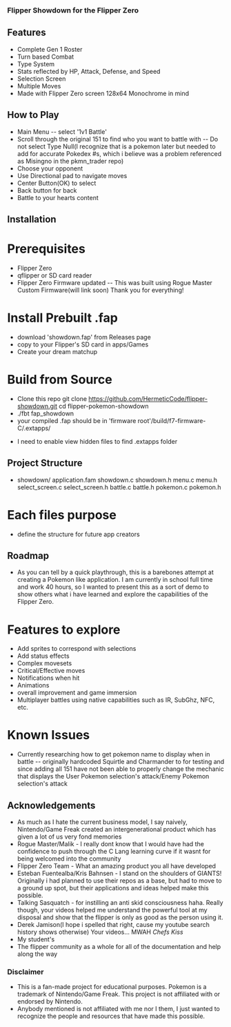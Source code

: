 ### Flipper Showdown for the Flipper Zero

## Features
- Complete Gen 1 Roster
- Turn based Combat
- Type System
- Stats reflected by HP, Attack, Defense, and Speed
- Selection Screen
- Multiple Moves
- Made with Flipper Zero screen 128x64 Monochrome in mind

## How to Play
- Main Menu
-- select '1v1 Battle'
- Scroll through the original 151 to find who you want to battle with
-- Do not select Type Null(I recognize that is a pokemon later but needed to add for accurate Pokedex #s, which i believe was a problem referenced as Misingno in the pkmn_trader repo)
- Choose your opponent
- Use Directional pad to navigate moves
- Center Button(OK) to select
- Back button for back
- Battle to your hearts content

## Installation
# Prerequisites
- Flipper Zero
- qflipper or SD card reader
- Flipper Zero Firmware updated
-- This was built using Rogue Master Custom Firmware(will link soon) Thank you for everything!

# Install Prebuilt .fap
- download 'showdown.fap' from Releases page
- copy to your Flipper's SD card in apps/Games
- Create your dream matchup

# Build from Source
- Clone this repo
	git clone https://github.com/HermeticCode/flipper-showdown.git
	cd flipper-pokemon-showdown
- ./fbt fap_showdown
- your compiled .fap should be in 'firmware root'/build/f7-firmware-C/.extapps/
* I need to enable view hidden files to find .extapps folder 

## Project Structure
- showdown/
	application.fam
	showdown.c 
	showdown.h
	menu.c
	menu.h
	select_screen.c
	select_screen.h
	battle.c
	battle.h
	pokemon.c
	pokemon.h
# Each files purpose
- define the structure for future app creators

## Roadmap
- As you can tell by a quick playthrough, this is a barebones attempt at creating a Pokemon like application. I am currently in school full time and work 40 hours, so I wanted to present this as a sort of demo to show others what i have learned and explore the capabilities of the Flipper Zero.
# Features to explore
- Add sprites to correspond with selections
- Add status effects
- Complex movesets
- Critical/Effective moves
- Notifications when hit
- Animations
- overall improvement and game immersion
- Multiplayer battles using native capabilities such as IR, SubGhz, NFC, etc.

# Known Issues
- Currently researching how to get pokemon name to display when in battle
-- originally hardcoded Squirtle and Charmander to for testing and since adding all 151 have not been able to properly change the mechanic that displays the User Pokemon selection's attack/Enemy Pokemon selection's attack

## Acknowledgements
- As much as I hate the current business model, I say naively, Nintendo/Game Freak created an intergenerational product which has given a lot of us very fond memories
- Rogue Master/Malik - I really dont know that I would have had the confidence to push through the C Lang learning curve if it wasnt for being welcomed into the community
- Flipper Zero Team - What an amazing product you all have developed
- Esteban Fuentealba/Kris Bahnsen - I stand on the shoulders of GIANTS! Originally i had planned to use their repos as a base, but had to move to a ground up spot, but their applications and ideas helped make this possible.
- Talking Sasquatch - for instilling an anti skid consciousness haha. Really though, your videos helped me understand the powerful tool at my disposal and show that the flipper is only as good as the person using it.
- Derek Jamison(I hope i spelled that right, cause my youtube search history shows otherwise) Your videos... MWAH *Chefs Kiss*
- My student's
- The flipper community as a whole for all of the documentation and help along the way

### Disclaimer
- This is a fan-made project for educational purposes. Pokemon is a trademark of Nintendo/Game Freak. This project is not affiliated with or endorsed by Nintendo.
- Anybody mentioned is not affiliated with me nor I them, I just wanted to recognize the people and resources that have made this possible.
